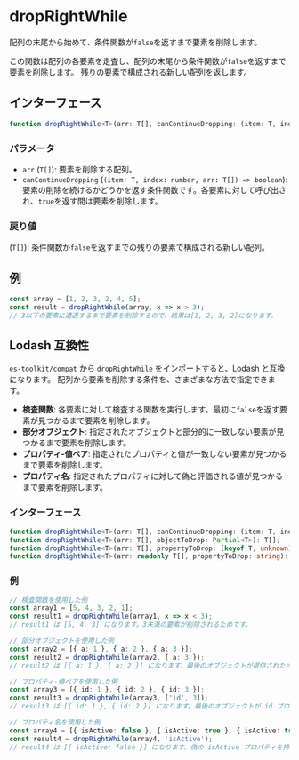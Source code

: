 # dropRightWhile

配列の末尾から始めて、条件関数が`false`を返すまで要素を削除します。

この関数は配列の各要素を走査し、配列の末尾から条件関数が`false`を返すまで要素を削除します。
残りの要素で構成される新しい配列を返します。

## インターフェース

```typescript
function dropRightWhile<T>(arr: T[], canContinueDropping: (item: T, index: number, arr: T[]) => boolean): T[];
```

### パラメータ

- `arr` (`T[]`): 要素を削除する配列。
- `canContinueDropping` (`(item: T, index: number, arr: T[]) => boolean`): 要素の削除を続けるかどうかを返す条件関数です。各要素に対して呼び出され、`true`を返す間は要素を削除します。

### 戻り値

(`T[]`): 条件関数が`false`を返すまでの残りの要素で構成される新しい配列。

## 例

```typescript
const array = [1, 2, 3, 2, 4, 5];
const result = dropRightWhile(array, x => x > 3);
// 3以下の要素に遭遇するまで要素を削除するので、結果は[1, 2, 3, 2]になります。
```

## Lodash 互換性

`es-toolkit/compat` から `dropRightWhile` をインポートすると、Lodash と互換になります。
配列から要素を削除する条件を、さまざまな方法で指定できます。

- **検査関数**: 各要素に対して検査する関数を実行します。最初に`false`を返す要素が見つかるまで要素を削除します。
- **部分オブジェクト**: 指定されたオブジェクトと部分的に一致しない要素が見つかるまで要素を削除します。
- **プロパティ-値ペア**: 指定されたプロパティと値が一致しない要素が見つかるまで要素を削除します。
- **プロパティ名**: 指定されたプロパティに対して偽と評価される値が見つかるまで要素を削除します。

### インターフェース

```typescript
function dropRightWhile<T>(arr: T[], canContinueDropping: (item: T, index: number, arr: T[]) => unknown): T[];
function dropRightWhile<T>(arr: T[], objectToDrop: Partial<T>): T[];
function dropRightWhile<T>(arr: T[], propertyToDrop: [keyof T, unknown]): T[];
function dropRightWhile<T>(arr: readonly T[], propertyToDrop: string): T[];
```

### 例

```typescript
// 検査関数を使用した例
const array1 = [5, 4, 3, 2, 1];
const result1 = dropRightWhile(array1, x => x < 3);
// result1 は [5, 4, 3] になります。3未満の要素が削除されるためです。

// 部分オブジェクトを使用した例
const array2 = [{ a: 1 }, { a: 2 }, { a: 3 }];
const result2 = dropRightWhile(array2, { a: 3 });
// result2 は [{ a: 1 }, { a: 2 }] になります。最後のオブジェクトが提供されたオブジェクトのプロパティと一致するためです。

// プロパティ-値ペアを使用した例
const array3 = [{ id: 1 }, { id: 2 }, { id: 3 }];
const result3 = dropRightWhile(array3, ['id', 3]);
// result3 は [{ id: 1 }, { id: 2 }] になります。最後のオブジェクトが id プロパティの値 3 と一致するためです。

// プロパティ名を使用した例
const array4 = [{ isActive: false }, { isActive: true }, { isActive: true }];
const result4 = dropRightWhile(array4, 'isActive');
// result4 は [{ isActive: false }] になります。偽の isActive プロパティを持つ要素が見つかるまで要素が削除されるためです。
```
